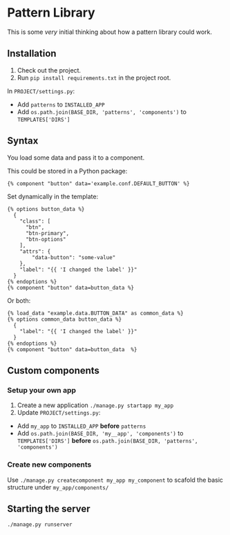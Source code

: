 # Pattern Library

This is some _very_ initial thinking about how a pattern library could work.


## Installation

1. Check out the project.
2. Run `pip install requirements.txt` in the project root.


In `PROJECT/settings.py`:
 - Add `patterns` to `INSTALLED_APP`
 - Add `os.path.join(BASE_DIR, 'patterns', 'components')` to `TEMPLATES['DIRS']`

## Syntax

You load some data and pass it to a component.

This could be stored in a Python package:

```
{% component "button" data='example.conf.DEFAULT_BUTTON' %}
```

Set dynamically in the template:

```twig
{% options button_data %}
  {
    "class": [
      "btn",
      "btn-primary",
      "btn-options"
    ],
    "attrs": {
        "data-button": "some-value"
    },
    "label": "{{ 'I changed the label' }}"
  }
{% endoptions %}
{% component "button" data=button_data %}
```

Or both:


```twig
{% load_data "example.data.BUTTON_DATA" as common_data %}
{% options common_data button_data %}
  {
    "label": "{{ 'I changed the label' }}"
  }
{% endoptions %}
{% component "button" data=button_data  %}
```

## Custom components

### Setup your own app
1. Create a new application `./manage.py startapp my_app`
1. Update `PROJECT/settings.py`:
  - Add `my_app` to `INSTALLED_APP` **before** `patterns`
  - Add `os.path.join(BASE_DIR, 'my__app', 'components')` to `TEMPLATES['DIRS']` **before** `os.path.join(BASE_DIR, 'patterns', 'components')`

### Create new components
Use `./manage.py createcomponent my_app my_component` to scafold the basic structure under `my_app/components/`

## Starting the server

`./manage.py runserver`
